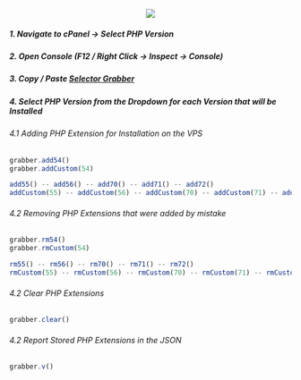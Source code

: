 <p align="center"><img src="https://cloudypro.com/wp-content/uploads/2015/05/cpanel-logo-300x108.png"></img></p>


##### 1. Navigate to cPanel -> Select PHP Version
##### 2. Open Console (F12 / Right Click -> Inspect -> Console)
##### 3. Copy / Paste <a href="https://github.com/i-den/utilities/blob/master/JavaScript/selectorGrabber.js">Selector Grabber</a> 
##### 4. Select PHP Version from the Dropdown for each Version that will be Installed

###### 4.1 Adding PHP Extension for Installation on the VPS
```javascript
grabber.add54()
grabber.addCustom(54)

add55() -- add56() -- add70() -- add71() -- add72()
addCustom(55) -- addCustom(56) -- addCustom(70) -- addCustom(71) -- addCustom(72)
```

###### 4.2 Removing PHP Extensions that were added by mistake
```javascript
grabber.rm54()
grabber.rmCustom(54)

rm55() -- rm56() -- rm70() -- rm71() -- rm72()
rmCustom(55) -- rmCustom(56) -- rmCustom(70) -- rmCustom(71) -- rmCustom(72)
```

###### 4.2 Clear PHP Extensions
```javascript
grabber.clear()
```

###### 4.2 Report Stored PHP Extensions in the JSON
```javascript
grabber.v()
```
